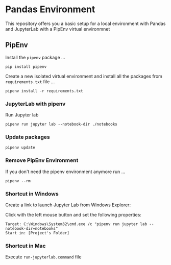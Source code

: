 
# Pandas Environment

This repository offers you a basic setup for a local environment with Pandas and JupyterLab with a PipEnv virtual environmnet


## PipEnv

Install the `pipenv` package ...

```
pip install pipenv
```

Create a new isolated virtual environment and install all the packages from `requirements.txt` file ...

```
pipenv install -r requirements.txt
```

### JupyterLab with pipenv

Run Jupyter lab

```
pipenv run jupyter lab --notebook-dir ./notebooks
```


### Update packages

```
pipenv update
```

### Remove PipEnv Environment

If you don't need the pipenv environment anymore run ...

```
pipenv --rm
```

### Shortcut in Windows

Create a link to launch Jupyter Lab from Windows Explorer:

Click with the left mouse button and set the following properties:
```
Target: C:\Windows\System32\cmd.exe /c "pipenv run jupyter lab --notebook-dir=notebooks"
Start in: [Project's Folder]
```

### Shortcut in Mac

Execute `run-jupyterlab.command` file
